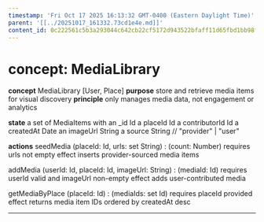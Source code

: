 ```yaml
---
timestamp: 'Fri Oct 17 2025 16:13:32 GMT-0400 (Eastern Daylight Time)'
parent: '[[../20251017_161332.73cd1e4e.md]]'
content_id: 0c222561c5b3a293044c642cb22cf5172d943522bfaff11d65fbd1bb98f4b369
---
```


# concept: MediaLibrary

**concept** MediaLibrary \[User, Place]
**purpose** store and retrieve media items for visual discovery
**principle** only manages media data, not engagement or analytics

**state**
a set of MediaItems with
an \_id Id
a placeId Id
a contributorId Id
a createdAt Date
an imageUrl String
a source String // "provider" | "user"

**actions**
seedMedia (placeId: Id, urls: set String) : (count: Number)
requires urls not empty
effect inserts provider-sourced media items

addMedia (userId: Id, placeId: Id, imageUrl: String) : (mediaId: Id)
requires userId valid and imageUrl non-empty
effect adds user-contributed media

getMediaByPlace (placeId: Id) : (mediaIds: set Id)
requires placeId provided
effect returns media item IDs ordered by createdAt desc

***
